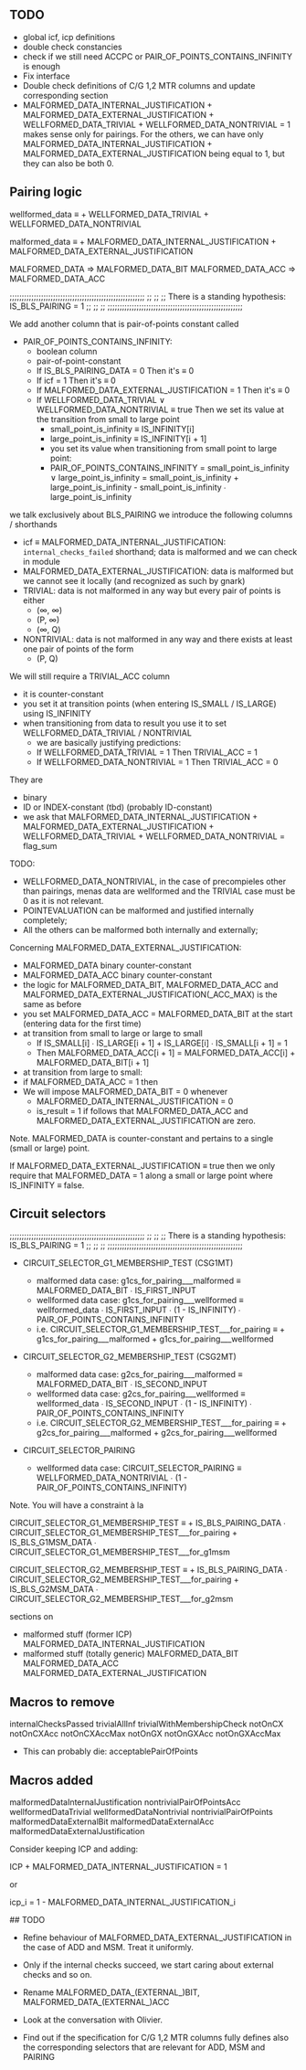 
## TODO

- global icf, icp definitions
- double check constancies
- check if we still need ACCPC or PAIR_OF_POINTS_CONTAINS_INFINITY is enough
- Fix interface
- Double check definitions of C/G 1,2 MTR columns and update corresponding section
- MALFORMED_DATA_INTERNAL_JUSTIFICATION + MALFORMED_DATA_EXTERNAL_JUSTIFICATION + WELLFORMED_DATA_TRIVIAL + WELLFORMED_DATA_NONTRIVIAL = 1 makes sense only for pairings. For the others, we can have only MALFORMED_DATA_INTERNAL_JUSTIFICATION + MALFORMED_DATA_EXTERNAL_JUSTIFICATION being equal to 1, but they can also be both 0. 

## Pairing logic

wellformed_data ≡ + WELLFORMED_DATA_TRIVIAL
                  + WELLFORMED_DATA_NONTRIVIAL

malformed_data ≡ + MALFORMED_DATA_INTERNAL_JUSTIFICATION
                 + MALFORMED_DATA_EXTERNAL_JUSTIFICATION

MALFORMED_DATA     ⇒ MALFORMED_DATA_BIT
MALFORMED_DATA_ACC ⇒ MALFORMED_DATA_ACC

;;;;;;;;;;;;;;;;;;;;;;;;;;;;;;;;;;;;;;;;;;;;;;;;;;;;;;;;
;;                                                    ;;
;; There is a standing hypothesis: IS_BLS_PAIRING = 1 ;;
;;                                                    ;;
;;;;;;;;;;;;;;;;;;;;;;;;;;;;;;;;;;;;;;;;;;;;;;;;;;;;;;;;

We add another column that is pair-of-points constant called
- PAIR_OF_POINTS_CONTAINS_INFINITY:
    - boolean column
    - pair-of-point-constant
    - If IS_BLS_PAIRING_DATA = 0     Then it's ≡ 0
    - If icf = 1  Then it's ≡ 0
    - If MALFORMED_DATA_EXTERNAL_JUSTIFICATION = 1               Then it's ≡ 0
    - If WELLFORMED_DATA_TRIVIAL ∨ WELLFORMED_DATA_NONTRIVIAL ≡ true Then we set its value at the transition from small to large point
        - small_point_is_infinity ≡ IS_INFINITY[i]
        - large_point_is_infinity ≡ IS_INFINITY[i + 1]
        - you set its value when transitioning from small point to large point:
        - PAIR_OF_POINTS_CONTAINS_INFINITY = small_point_is_infinity ∨ large_point_is_infinity
                                           = small_point_is_infinity + large_point_is_infinity - small_point_is_infinity ∙ large_point_is_infinity

we talk exclusively about BLS_PAIRING
we introduce the following columns / shorthands

- icf ≡ MALFORMED_DATA_INTERNAL_JUSTIFICATION: `internal_checks_failed` shorthand; data is malformed and we can check in module
- MALFORMED_DATA_EXTERNAL_JUSTIFICATION: data is malformed but we cannot see it locally (and recognized as such by gnark)
- TRIVIAL: data is not malformed in any way but every pair of points is either
    - (∞, ∞)
    - (P, ∞)
    - (∞, Q)
- NONTRIVIAL: data is not malformed in any way and there exists at least one pair of points of the form
    - (P, Q)

We will still require a TRIVIAL_ACC column
- it is counter-constant
- you set it at transition points (when entering IS_SMALL / IS_LARGE) using IS_INFINITY
- when transitioning from data to result you use it to set WELLFORMED_DATA_TRIVIAL / NONTRIVIAL
    - we are basically justifying predictions:
    - If WELLFORMED_DATA_TRIVIAL    = 1 Then TRIVIAL_ACC = 1
    - If WELLFORMED_DATA_NONTRIVIAL = 1 Then TRIVIAL_ACC = 0

They are
- binary
- ID or INDEX-constant (tbd) (probably ID-constant)
- we ask that
    MALFORMED_DATA_INTERNAL_JUSTIFICATION + MALFORMED_DATA_EXTERNAL_JUSTIFICATION + WELLFORMED_DATA_TRIVIAL + WELLFORMED_DATA_NONTRIVIAL = flag_sum

TODO: 
- WELLFORMED_DATA_NONTRIVIAL, in the case of precompieles other than pairings, menas data are wellformed and the TRIVIAL case must be 0 as it is not relevant.
- POINTEVALUATION can be malformed and justified internally completely;
- All the others can be malformed both internally and externally;

Concerning MALFORMED_DATA_EXTERNAL_JUSTIFICATION:
- MALFORMED_DATA     binary counter-constant
- MALFORMED_DATA_ACC binary counter-constant
- the logic for MALFORMED_DATA_BIT, MALFORMED_DATA_ACC and MALFORMED_DATA_EXTERNAL_JUSTIFICATION(_ACC_MAX) is the same as before
- you set MALFORMED_DATA_ACC = MALFORMED_DATA_BIT at the start (entering data for the first time)
- at transition from small to large or large to small
    - If   IS_SMALL[i] ∙ IS_LARGE[i + 1] + IS_LARGE[i] ∙ IS_SMALL[i + 1] = 1
    - Then MALFORMED_DATA_ACC[i + 1] = MALFORMED_DATA_ACC[i] + MALFORMED_DATA_BIT[i + 1]
- at transition from large to small:
- if MALFORMED_DATA_ACC = 1 then
- We will impose MALFORMED_DATA_BIT = 0 whenever
    - MALFORMED_DATA_INTERNAL_JUSTIFICATION = 0
    - is_result = 1
if follows that MALFORMED_DATA_ACC and MALFORMED_DATA_EXTERNAL_JUSTIFICATION are zero.

Note. MALFORMED_DATA is counter-constant and pertains to a single (small or large) point.

If MALFORMED_DATA_EXTERNAL_JUSTIFICATION ≡ true then we only require that MALFORMED_DATA = 1 along a small or large point where IS_INFINITY ≡ false.


## Circuit selectors

;;;;;;;;;;;;;;;;;;;;;;;;;;;;;;;;;;;;;;;;;;;;;;;;;;;;;;;;
;;                                                    ;;
;; There is a standing hypothesis: IS_BLS_PAIRING = 1 ;;
;;                                                    ;;
;;;;;;;;;;;;;;;;;;;;;;;;;;;;;;;;;;;;;;;;;;;;;;;;;;;;;;;;


- CIRCUIT_SELECTOR_G1_MEMBERSHIP_TEST (CSG1MT)
    - malformed  data case: g1cs_for_pairing___malformed  ≡ MALFORMED_DATA_BIT ∙ IS_FIRST_INPUT
    - wellformed data case: g1cs_for_pairing___wellformed ≡ wellformed_data    ∙ IS_FIRST_INPUT ∙ (1 - IS_INFINITY) ∙ PAIR_OF_POINTS_CONTAINS_INFINITY
    - i.e.
        CIRCUIT_SELECTOR_G1_MEMBERSHIP_TEST___for_pairing ≡ + g1cs_for_pairing___malformed
                                                            + g1cs_for_pairing___wellformed

- CIRCUIT_SELECTOR_G2_MEMBERSHIP_TEST (CSG2MT)
    - malformed  data case: g2cs_for_pairing___malformed  ≡ MALFORMED_DATA_BIT ∙ IS_SECOND_INPUT
    - wellformed data case: g2cs_for_pairing___wellformed ≡ wellformed_data    ∙ IS_SECOND_INPUT ∙ (1 - IS_INFINITY) ∙ PAIR_OF_POINTS_CONTAINS_INFINITY
    - i.e.
        CIRCUIT_SELECTOR_G2_MEMBERSHIP_TEST___for_pairing ≡ + g2cs_for_pairing___malformed
                                                            + g2cs_for_pairing___wellformed

- CIRCUIT_SELECTOR_PAIRING
    - wellformed data case:
        CIRCUIT_SELECTOR_PAIRING ≡ WELLFORMED_DATA_NONTRIVIAL ∙ (1 - PAIR_OF_POINTS_CONTAINS_INFINITY)


Note. You will have a constraint à la

CIRCUIT_SELECTOR_G1_MEMBERSHIP_TEST ≡ + IS_BLS_PAIRING_DATA ∙ CIRCUIT_SELECTOR_G1_MEMBERSHIP_TEST___for_pairing
                                      + IS_BLS_G1MSM_DATA   ∙ CIRCUIT_SELECTOR_G1_MEMBERSHIP_TEST___for_g1msm

CIRCUIT_SELECTOR_G2_MEMBERSHIP_TEST ≡ + IS_BLS_PAIRING_DATA ∙ CIRCUIT_SELECTOR_G2_MEMBERSHIP_TEST___for_pairing
                                      + IS_BLS_G2MSM_DATA   ∙ CIRCUIT_SELECTOR_G2_MEMBERSHIP_TEST___for_g2msm

sections on
- malformed stuff (former ICP)
    MALFORMED_DATA_INTERNAL_JUSTIFICATION
- malformed stuff (totally generic)
    MALFORMED_DATA_BIT
    MALFORMED_DATA_ACC
    MALFORMED_DATA_EXTERNAL_JUSTIFICATION


## Macros to remove

internalChecksPassed
trivialAllInf
trivialWithMembershipCheck
notOnCX
notOnCXAcc
notOnCXAccMax
notOnGX
notOnGXAcc
notOnGXAccMax

- This can probably die: acceptablePairOfPoints

## Macros added

malformedDataInternalJustification
nontrivialPairOfPointsAcc
wellformedDataTrivial
wellformedDataNontrivial
nontrivialPairOfPoints
malformedDataExternalBit
malformedDataExternalAcc
malformedDataExternalJustification

Consider keeping ICP and adding:

ICP + MALFORMED_DATA_INTERNAL_JUSTIFICATION = 1

or 

icp_i = 1 - MALFORMED_DATA_INTERNAL_JUSTIFICATION_i


## TODO

- Refine behaviour of MALFORMED_DATA_EXTERNAL_JUSTIFICATION in the case of ADD and MSM. Treat it uniformly.

- Only if the internal checks succeed, we start caring about external checks and so on.
- Rename MALFORMED_DATA_(EXTERNAL_)BIT, MALFORMED_DATA_(EXTERNAL_)ACC  
- Look at the conversation with Olivier.

- Find out if the specification for C/G 1,2 MTR columns fully defines also the corresponding selectors that are relevant for ADD, MSM and PAIRING

